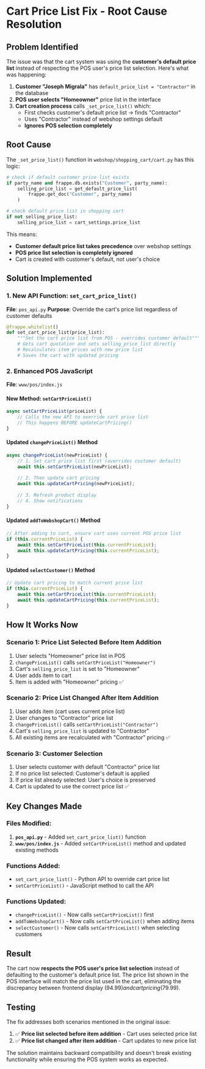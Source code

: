 # Cart Price List Fix - Root Cause Resolution

## Problem Identified

The issue was that the cart system was using the **customer's default price list** instead of respecting the POS user's price list selection. Here's what was happening:

1. **Customer "Joseph Migrala"** has `default_price_list = "Contractor"` in the database
2. **POS user selects "Homeowner"** price list in the interface
3. **Cart creation process** calls `_set_price_list()` which:
   - First checks customer's default price list → finds "Contractor"
   - Uses "Contractor" instead of webshop settings default
   - **Ignores POS selection completely**

## Root Cause

The `_set_price_list()` function in `webshop/shopping_cart/cart.py` has this logic:
```python
# check if default customer price list exists
if party_name and frappe.db.exists("Customer", party_name):
    selling_price_list = get_default_price_list(
        frappe.get_doc("Customer", party_name)
    )

# check default price list in shopping cart
if not selling_price_list:
    selling_price_list = cart_settings.price_list
```

This means:
- **Customer default price list takes precedence** over webshop settings
- **POS price list selection is completely ignored**
- Cart is created with customer's default, not user's choice

## Solution Implemented

### 1. New API Function: `set_cart_price_list()`
**File**: `pos_api.py`
**Purpose**: Override the cart's price list regardless of customer defaults

```python
@frappe.whitelist()
def set_cart_price_list(price_list):
    """Set the cart price list from POS - overrides customer default"""
    # Gets cart quotation and sets selling_price_list directly
    # Recalculates item prices with new price list
    # Saves the cart with updated pricing
```

### 2. Enhanced POS JavaScript
**File**: `www/pos/index.js`

#### New Method: `setCartPriceList()`
```javascript
async setCartPriceList(priceList) {
    // Calls the new API to override cart price list
    // This happens BEFORE updateCartPricing()
}
```

#### Updated `changePriceList()` Method
```javascript
async changePriceList(newPriceList) {
    // 1. Set cart price list first (overrides customer default)
    await this.setCartPriceList(newPriceList);
    
    // 2. Then update cart pricing
    await this.updateCartPricing(newPriceList);
    
    // 3. Refresh product display
    // 4. Show notifications
}
```

#### Updated `addToWebshopCart()` Method
```javascript
// After adding to cart, ensure cart uses current POS price list
if (this.currentPriceList) {
    await this.setCartPriceList(this.currentPriceList);
    await this.updateCartPricing(this.currentPriceList);
}
```

#### Updated `selectCustomer()` Method
```javascript
// Update cart pricing to match current price list
if (this.currentPriceList) {
    await this.setCartPriceList(this.currentPriceList);
    await this.updateCartPricing(this.currentPriceList);
}
```

## How It Works Now

### Scenario 1: Price List Selected Before Item Addition
1. User selects "Homeowner" price list in POS
2. `changePriceList()` calls `setCartPriceList("Homeowner")`
3. Cart's `selling_price_list` is set to "Homeowner"
4. User adds item to cart
5. Item is added with "Homeowner" pricing ✅

### Scenario 2: Price List Changed After Item Addition
1. User adds item (cart uses current price list)
2. User changes to "Contractor" price list
3. `changePriceList()` calls `setCartPriceList("Contractor")`
4. Cart's `selling_price_list` is updated to "Contractor"
5. All existing items are recalculated with "Contractor" pricing ✅

### Scenario 3: Customer Selection
1. User selects customer with default "Contractor" price list
2. If no price list selected: Customer's default is applied
3. If price list already selected: User's choice is preserved
4. Cart is updated to use the correct price list ✅

## Key Changes Made

### Files Modified:
1. **`pos_api.py`** - Added `set_cart_price_list()` function
2. **`www/pos/index.js`** - Added `setCartPriceList()` method and updated existing methods

### Functions Added:
- `set_cart_price_list()` - Python API to override cart price list
- `setCartPriceList()` - JavaScript method to call the API

### Functions Updated:
- `changePriceList()` - Now calls `setCartPriceList()` first
- `addToWebshopCart()` - Now calls `setCartPriceList()` when adding items
- `selectCustomer()` - Now calls `setCartPriceList()` when selecting customers

## Result

The cart now **respects the POS user's price list selection** instead of defaulting to the customer's default price list. The price list shown in the POS interface will match the price list used in the cart, eliminating the discrepancy between frontend display ($94.99) and cart pricing ($79.99).

## Testing

The fix addresses both scenarios mentioned in the original issue:
1. ✅ **Price list selected before item addition** - Cart uses selected price list
2. ✅ **Price list changed after item addition** - Cart updates to new price list

The solution maintains backward compatibility and doesn't break existing functionality while ensuring the POS system works as expected.
